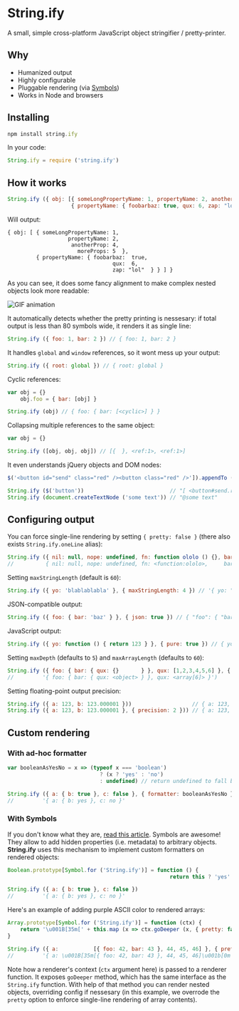# String.ify

A small, simple cross-platform JavaScript object stringifier / pretty-printer.

## Why

- Humanized output
- Highly configurable
- Pluggable rendering (via [Symbols](https://github.com/xpl/string.ify/blob/master/README.md#with-symbols))
- Works in Node and browsers

## Installing

```javascript
npm install string.ify
```

In your code:

```javascript
String.ify = require ('string.ify')
```

## How it works

```javascript
String.ify ({ obj: [{ someLongPropertyName: 1, propertyName: 2, anotherProp: 4, moreProps: 5 },
                    { propertyName: { foobarbaz: true, qux: 6, zap: "lol" } }] })
```

Will output:

```
{ obj: [ { someLongPropertyName: 1,
                   propertyName: 2,
                    anotherProp: 4,
                      moreProps: 5  },
         { propertyName: { foobarbaz:  true,
                                 qux:  6,
                                 zap: "lol"  } } ] }
```

As you can see, it does some fancy alignment to make complex nested objects look more readable:

![GIF animation](http://wtf.jpg.wtf/13/34/1470446586-13341a275886bd6be2af39e3c24f2f31.gif)

It automatically detects whether the pretty printing is nessesary: if total output is less than 80 symbols wide, it renders it as single line:

```javascript
String.ify ({ foo: 1, bar: 2 }) // { foo: 1, bar: 2 }
```

It handles `global` and `window` references, so it wont mess up your output:

```javascript
String.ify ({ root: global }) // { root: global }
```

Cyclic references:

```javascript
var obj = {}
    obj.foo = { bar: [obj] }

String.ify (obj) // { foo: { bar: [<cyclic>] } }
```

Collapsing multiple references to the same object:

```javascript
var obj = {}

String.ify ([obj, obj, obj]) // [{  }, <ref:1>, <ref:1>]
```

It even understands jQuery objects and DOM nodes:

```javascript
$('<button id="send" class="red" /><button class="red" />']).appendTo (document.body)

String.ify ($('button'))                           // "[ <button#send.red>, <button.blue> ]"
String.ify (document.createTextNode ('some text')) // "@some text"
```

## Configuring output

You can force single-line rendering by setting `{ pretty: false }` (there also exists `String.ify.oneLine` alias):

```javascript
String.ify ({ nil: null, nope: undefined, fn: function ololo () {}, bar: [{ baz: "garply", qux: [1, 2, 3] }] }, { pretty: false })
//          { nil: null, nope: undefined, fn: <function:ololo>,     bar: [{ baz: "garply", qux: [1, 2, 3] }] }
```

Setting `maxStringLength` (default is `60`):

```javascript
String.ify ({ yo: 'blablablabla' }, { maxStringLength: 4 }) // '{ yo: "bla…" }')
```

JSON-compatible output:

```javascript
String.ify ({ foo: { bar: 'baz' } }, { json: true }) // { "foo": { "bar": "baz" } }
```

JavaScript output:

```javascript
String.ify ({ yo: function () { return 123 } }, { pure: true }) // { yo: function () { return 123 } }
```

Setting `maxDepth` (defaults to `5`) and `maxArrayLength` (defaults to `60`):

```javascript
String.ify ({ foo: { bar: { qux: {}       } }, qux: [1,2,3,4,5,6] }, { maxDepth: 2, maxArrayLength: 5 }),
//         '{ foo: { bar: { qux: <object> } }, qux: <array[6]> }')
```

Setting floating-point output precision:

```javascript
String.ify ({ a: 123, b: 123.000001 }))                   // { a: 123, b: 123.000001 }
String.ify ({ a: 123, b: 123.000001 }, { precision: 2 })) // { a: 123, b: 123.00 }
```

## Custom rendering

### With ad-hoc formatter

```javascript
var booleanAsYesNo = x => (typeof x === 'boolean')
                             ? (x ? 'yes' : 'no')
                             : undefined) // return undefined to fall back

String.ify ({ a: { b: true }, c: false }, { formatter: booleanAsYesNo })
//         '{ a: { b: yes }, c: no }'
```

### With Symbols

If you don't know what they are, [read this article](http://blog.keithcirkel.co.uk/metaprogramming-in-es6-symbols/). Symbols are awesome! They allow to add hidden properties (i.e. metadata) to arbitrary objects. **String.ify** uses this mechanism to implement custom formatters on rendered objects:

```javascript
Boolean.prototype[Symbol.for ('String.ify')] = function () {
                                                   return this ? 'yes' : 'no' }

String.ify ({ a: { b: true }, c: false })
//         '{ a: { b: yes }, c: no }'
```

Here's an example of adding purple ASCII color to rendered arrays:

```javascript
Array.prototype[Symbol.for ('String.ify')] = function (ctx) {
    return '\u001B[35m[' + this.map (x => ctx.goDeeper (x, { pretty: false })).join (', ') + ']\u001b[0m'
}

String.ify ({ a:           [{ foo: 42, bar: 43 }, 44, 45, 46] }, { pretty: true })
//         '{ a: \u001B[35m[{ foo: 42, bar: 43 }, 44, 45, 46]\u001b[0m }')
```

Note how a renderer's context (`ctx` argument here) is passed to a renderer function. It exposes `goDeeper` method, which has the same interface as the `String.ify` function. With help of that method you can render nested objects, overriding config if nessesary (in this example, we overrode the `pretty` option to enforce single-line rendering of array contents).
